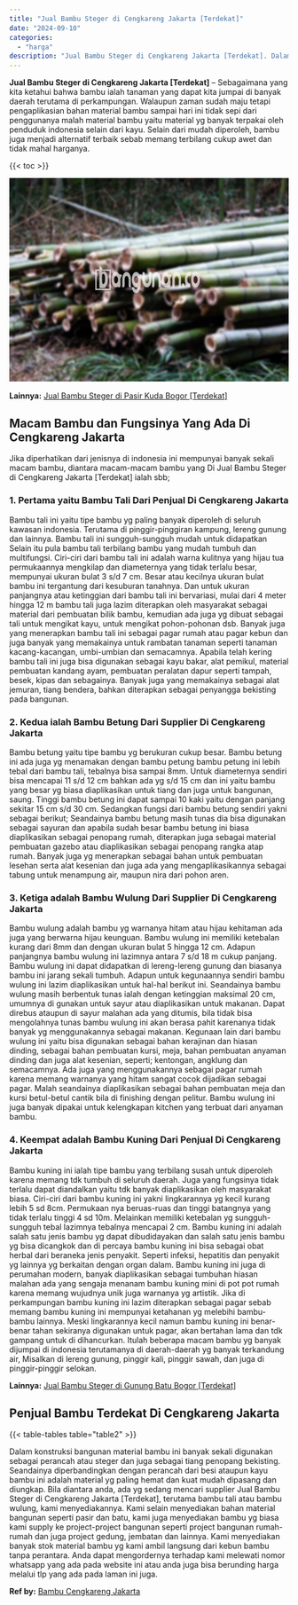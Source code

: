 ```yaml
---
title: "Jual Bambu Steger di Cengkareng Jakarta [Terdekat]"
date: "2024-09-10"
categories: 
  - "harga"
description: "Jual Bambu Steger di Cengkareng Jakarta [Terdekat]. Dalam konstruksi bangunan material bambu ini banyak sekali digunakan sebagai perancah atau steger dan jug..."
---
```


**Jual Bambu Steger di Cengkareng Jakarta \[Terdekat\]** – Sebagaimana yang kita ketahui bahwa bambu ialah tanaman yang dapat kita jumpai di banyak daerah terutama di perkampungan. Walaupun zaman sudah maju tetapi pengaplikasian bahan material bambu sampai hari ini tidak sepi dari penggunanya malah material bambu yaitu material yg banyak terpakai oleh penduduk indonesia selain dari kayu. Selain dari mudah diperoleh, bambu juga menjadi alternatif terbaik sebab memang terbilang cukup awet dan tidak mahal harganya.

{{< toc >}}

![Jual Bambu Steger di Cengkareng Jakarta [Terdekat]](/images/jual-bambu-tali-14.png)

**Lainnya:** [Jual Bambu Steger di Pasir Kuda Bogor \[Terdekat\]](https://bambu.bangunan.co/jual-bambu-steger-di-pasir-kuda-bogor-terdekat/)

## Macam Bambu dan Fungsinya Yang Ada Di Cengkareng Jakarta

Jika diperhatikan dari jenisnya di indonesia ini mempunyai banyak sekali macam bambu, diantara macam-macam bambu yang Di Jual Bambu Steger di Cengkareng Jakarta \[Terdekat\] ialah sbb;

### 1\. Pertama yaitu Bambu Tali Dari Penjual Di Cengkareng Jakarta

Bambu tali ini yaitu tipe bambu yg paling banyak diperoleh di seluruh kawasan indonesia. Terutama di pinggir-pinggiran kampung, lereng gunung dan lainnya. Bambu tali ini sungguh-sungguh mudah untuk didapatkan Selain itu pula bambu tali terbilang bambu yang mudah tumbuh dan multifungsi. Ciri-ciri dari bambu tali ini adalah warna kulitnya yang hijau tua permukaannya mengkilap dan diameternya yang tidak terlalu besar, mempunyai ukuran bulat 3 s/d 7 cm. Besar atau kecilnya ukuran bulat bambu ini tergantung dari kesuburan tanahnya. Dan untuk ukuran panjangnya atau ketinggian dari bambu tali ini bervariasi, mulai dari 4 meter hingga 12 m bambu tali juga lazim diterapkan oleh masyarakat sebagai material dari pembuatan bilik bambu, kemudian ada juga yg dibuat sebagai tali untuk mengikat kayu, untuk mengikat pohon-pohonan dsb. Banyak juga yang menerapkan bambu tali ini sebagai pagar rumah atau pagar kebun dan juga banyak yang memakainya untuk rambatan tanaman seperti tanaman kacang-kacangan, umbi-umbian dan semacamnya. Apabila telah kering bambu tali ini juga bisa digunakan sebagai kayu bakar, alat pemikul, material pembuatan kandang ayam, pembuatan peralatan dapur seperti tampah, besek, kipas dan sebagainya. Banyak juga yang memakainya sebagai alat jemuran, tiang bendera, bahkan diterapkan sebagai penyangga bekisting pada bangunan.

### 2\. Kedua ialah Bambu Betung Dari Supplier Di Cengkareng Jakarta

Bambu betung yaitu tipe bambu yg berukuran cukup besar. Bambu betung ini ada juga yg menamakan dengan bambu petung bambu petung ini lebih tebal dari bambu tali, tebalnya bisa sampai 8mm. Untuk diameternya sendiri bisa mencapai 11 s/d 12 cm bahkan ada yg s/d 15 cm dan ini yaitu bambu yang besar yg biasa diaplikasikan untuk tiang dan juga untuk bangunan, saung. Tinggi bambu betung ini dapat sampai 10 kaki yaitu dengan panjang sekitar 15 cm s/d 30 cm. Sedangkan fungsi dari bambu betung sendiri yakni sebagai berikut; Seandainya bambu betung masih tunas dia bisa digunakan sebagai sayuran dan apabila sudah besar bambu betung ini biasa diaplikasikan sebagai penopang rumah, diterapkan juga sebagai material pembuatan gazebo atau diaplikasikan sebagai penopang rangka atap rumah. Banyak juga yg menerapkan sebagai bahan untuk pembuatan lesehan serta alat kesenian dan juga ada yang mengaplikasikannya sebagai tabung untuk menampung air, maupun nira dari pohon aren.

### 3\. Ketiga adalah Bambu Wulung Dari Supplier Di Cengkareng Jakarta

Bambu wulung adalah bambu yg warnanya hitam atau hijau kehitaman ada juga yang berwarna hijau keunguan. Bambu wulung ini memiliki ketebalan kurang dari 8mm dan dengan ukuran bulat 5 hingga 12 cm. Adapun panjangnya bambu wulung ini lazimnya antara 7 s/d 18 m cukup panjang. Bambu wulung ini dapat didapatkan di lereng-lereng gunung dan biasanya bambu ini jarang sekali tumbuh. Adapun untuk kegunaannya sendiri bambu wulung ini lazim diaplikasikan untuk hal-hal berikut ini. Seandainya bambu wulung masih berbentuk tunas ialah dengan ketinggian maksimal 20 cm, umumnya di gunakan untuk sayur atau diaplikasikan untuk makanan. Dapat direbus ataupun di sayur malahan ada yang ditumis, bila tidak bisa mengolahnya tunas bambu wulung ini akan berasa pahit karenanya tidak banyak yg menggunakannya sebagai makanan. Kegunaan lain dari bambu wulung ini yaitu bisa digunakan sebagai bahan kerajinan dan hiasan dinding, sebagai bahan pembuatan kursi, meja, bahan pembuatan anyaman dinding dan juga alat kesenian, seperti; kentongan, angklung dan semacamnya. Ada juga yang menggunakannya sebagai pagar rumah karena memang warnanya yang hitam sangat cocok dijadikan sebagai pagar. Malah seandainya diaplikasikan sebagai bahan pembuatan meja dan kursi betul-betul cantik bila di finishing dengan pelitur. Bambu wulung ini juga banyak dipakai untuk kelengkapan kitchen yang terbuat dari anyaman bambu.

### 4\. Keempat adalah Bambu Kuning Dari Penjual Di Cengkareng Jakarta

Bambu kuning ini ialah tipe bambu yang terbilang susah untuk diperoleh karena memang tdk tumbuh di seluruh daerah. Juga yang fungsinya tidak terlalu dapat diandalkan yaitu tdk banyak diaplikasikan oleh masyarakat biasa. Ciri-ciri dari bambu kuning ini yakni lingkarannya yg kecil kurang lebih 5 sd 8cm. Permukaan nya beruas-ruas dan tinggi batangnya yang tidak terlalu tinggi 4 sd 10m. Melainkan memiliki ketebalan yg sungguh-sungguh tebal lazimnya tebalnya mencapai 2 cm. Bambu kuning ini adalah salah satu jenis bambu yg dapat dibudidayakan dan salah satu jenis bambu yg bisa dicangkok dan di percaya bambu kuning ini bisa sebagai obat herbal dari beraneka jenis penyakit. Seperti infeksi, hepatitis dan penyakit yg lainnya yg berkaitan dengan organ dalam. Bambu kuning ini juga di perumahan modern, banyak diaplikasikan sebagai tumbuhan hiasan malahan ada yang sengaja menanam bambu kuning mini di pot pot rumah karena memang wujudnya unik juga warnanya yg artistik. Jika di perkampungan bambu kuning ini lazim diterapkan sebagai pagar sebab memang bambu kuning ini mempunyai ketahanan yg melebihi bambu-bambu lainnya. Meski lingkarannya kecil namun bambu kuning ini benar-benar tahan sekiranya digunakan untuk pagar, akan bertahan lama dan tdk gampang untuk di dihancurkan. Itulah beberapa macam bambu yg banyak dijumpai di indonesia terutamanya di daerah-daerah yg banyak terkandung air, Misalkan di lereng gunung, pinggir kali, pinggir sawah, dan juga di pinggir-pinggir selokan.

**Lainnya:** [Jual Bambu Steger di Gunung Batu Bogor \[Terdekat\]](https://bambu.bangunan.co/jual-bambu-steger-di-gunung-batu-bogor-terdekat/)

## Penjual Bambu Terdekat Di Cengkareng Jakarta

{{< table-tables table="table2" >}}

Dalam konstruksi bangunan material bambu ini banyak sekali digunakan sebagai perancah atau steger dan juga sebagai tiang penopang bekisting. Seandainya diperbandingkan dengan perancah dari besi ataupun kayu bambu ini adalah material yg paling hemat dan kuat mudah dipasang dan diungkap. Bila diantara anda, ada yg sedang mencari supplier Jual Bambu Steger di Cengkareng Jakarta \[Terdekat\], terutama bambu tali atau bambu wulung, kami menyediakannya. Kami selain menyediakan bahan material bangunan seperti pasir dan batu, kami juga menyediakan bambu yg biasa kami supply ke project-project bangunan seperti project bangunan rumah-rumah dan juga project gedung, jembatan dan lainnya. Kami menyediakan banyak stok material bambu yg kami ambil langsung dari kebun bambu tanpa perantara. Anda dapat mengordernya terhadap kami melewati nomor whatsapp yang ada pada website ini atau anda juga bisa berunding harga melalui tlp yang ada pada laman ini juga.

**Ref by:** [Bambu Cengkareng Jakarta](https://id.wikipedia.org/wiki/Bambu)
